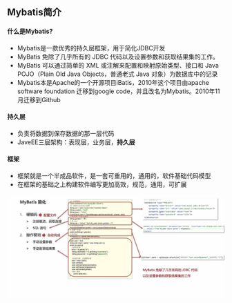 ## Mybatis简介

#### 什么是Mybatis?

- Mybatis是一款优秀的持久层框架，用于简化JDBC开发
- MyBatis 免除了几乎所有的 JDBC 代码以及设置参数和获取结果集的工作。
- MyBatis 可以通过简单的 XML 或注解来配置和映射原始类型、接口和 Java POJO（Plain Old Java Objects，普通老式 Java 对象）为数据库中的记录
- Mybatis本是Apache的一个开源项目iBatis，2010年这个项目由apache software foundation 迁移到google code，并且改名为Mybatis。2010年11月迁移到Github

#### 持久层

- 负责将数据到保存数据的那一层代码
- JaveEE三层架构：表现层，业务层，**持久层**



#### 框架

- 框架就是一个半成品软件，是一套可重用的，通用的，软件基础代码模型
- 在框架的基础之上构建软件编写更加高效，规范，通用，可扩展



![](./images/Mybatis简化.jpg)